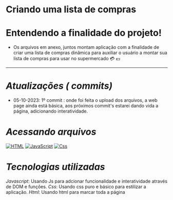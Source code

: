 # Criando uma lista de compras

# Entendendo a finalidade do projeto!

- Os arquivos em anexo, juntos montam aplicação com a finalidade de criar uma lista de compras dinâmica para auxiliar o usuário a montar sua lista de compras para usar no supermercado :credit_card: :dollar:

---

# _Atualizações ( commits)_

- 05-10-2023: 1º commit : onde foi feita o upload dos arquivos, a web page ainda está básica, aos próximos commit's estarei dando vida a página, adicionando interatividade.

# _Acessando arquivos_

[![HTML](https://img.shields.io/badge/HTML-FF4500?style=for-the-badge&logo=)](https://github.com/Junincss/lista-de-compras/blob/main/index.html)  [![JavaScript](https://img.shields.io/badge/Arquivo_Js-FFFF00?style=for-the-badge&logo=)](https://github.com/Junincss/lista-de-compras/blob/main/index.js)  [![Css](https://img.shields.io/badge/ArquivoCss-4682B4?style=for-the-badge&logo=)](https://github.com/Junincss/lista-de-compras/blob/main/style.css)

# _Tecnologias utilizadas_

_Javascript_: Usando Js para adcionar funcionalidade e interatividade através de DOM e funções.
_Css_: Usando css puro e básico para estilizar a aplicação.
_Html_: Usando html para marcar toda a página
